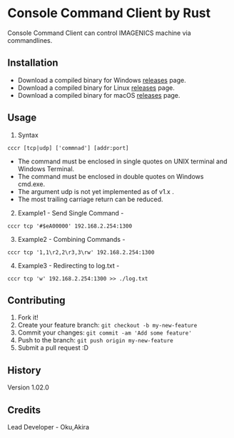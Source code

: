 ﻿# Console Command Client by Rust

Console Command Client can control IMAGENICS machine via commandlines.

## Installation

- Download a compiled binary for Windows [releases](https://github.com/akiraoku/cccr/releases/download/v1/cccr.exe) page.
- Download a compiled binary for Linux [releases](https://github.com/akiraoku/cccr/releases/download/v1/cccr) page.
- Download a compiled binary for macOS [releases](https://github.com/akiraoku/cccr/releases/download/v1/for_intel_mac_cccr.zip) page.

## Usage

1. Syntax

```
cccr [tcp|udp] ['commnad'] [addr:port]
```

* The command must be enclosed in single quotes on UNIX terminal and Windows Terminal.
* The command must be enclosed in double quotes on Windows cmd.exe.
* The argument udp is not yet implemented as of v1.x .
* The most trailing carriage return can be reduced.

2. Example1 - Send Single Command -

```
cccr tcp '#$eA00000' 192.168.2.254:1300
```

3. Example2 - Combining Commands -

```
cccr tcp '1,1\r2,2\r3,3\rw' 192.168.2.254:1300
```

4. Example3 - Redirecting to log.txt -

```
cccr tcp 'w' 192.168.2.254:1300 >> ./log.txt
```

## Contributing
 
1. Fork it!
2. Create your feature branch: `git checkout -b my-new-feature`
3. Commit your changes: `git commit -am 'Add some feature'`
4. Push to the branch: `git push origin my-new-feature`
5. Submit a pull request :D

## History

Version 1.02.0

## Credits

Lead Developer - Oku,Akira
